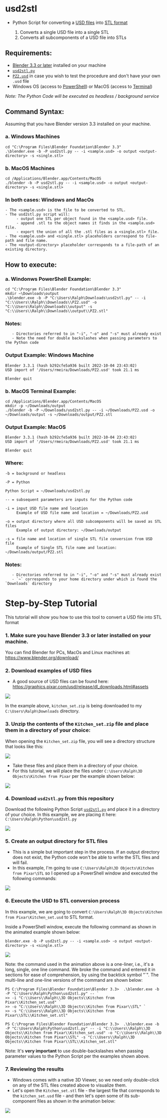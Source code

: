 # usd2stl
- Python Script for converting a [USD files](https://graphics.pixar.com/usd/release/usdfaq.html) into [STL format](https://en.wikipedia.org/wiki/STL_(file_format))

   1. Converts a single USD file into a single STL
   2. Converts all subcomponents of a USD file into STLs

## Requirements: 
   - [Blender 3.3 or later](https://www.blender.org/download/) installed on your machine
   - [`usd2stl.py`](https://drive.google.com/file/d/1fQ86X2rZ2DFZ3mFaEIMTWU-M9-b2ZQTK/view?usp=sharing)
   - [`PZ2.usd`](https://drive.google.com/file/d/1fJyewo1JMThtBwSZkCKmwBoyg-MuD1mp/view?usp=sharing) in case you wish to test the procedure and don't have your own `.usd` file
   - Windows OS (access to [PowerShell](https://learn.microsoft.com/en-us/powershell/scripting/learn/ps101/01-getting-started?view=powershell-7.2#where-do-i-find-powershell)) or MacOS (access to [Terminal](https://support.apple.com/guide/terminal/open-or-quit-terminal-apd5265185d-f365-44cb-8b09-71a064a42125/mac))
   
_Note: The Python Code will be executed as headless / background service_

## Command Syntax:

Assuming that you have Blender version 3.3 installed on your machine.

### a. Windows Machines

```
cd "C:\Program Files\Blender Foundation\Blender 3.3"
.\blender.exe -b -P usd2stl.py -- -i <sample.usd> -o output <output-directory> -s <single.stl>
```

### b. MacOS Machines

```
cd /Applications/Blender.app/Contents/MacOS
./blender -b -P usd2stl.py -- -i <sample.usd> -o output <output-directory> -s <single.stl>
```

### In both cases: Windows and MacOs
```
- The <sample.usd> is the file to be converted to STL. 
- The usd2stl.py script will:
     - output one STL per object found in the <sample.usd> file. 
     - append .stl to the object names it finds in the <sample.usd> file. 
     - export the union of all the .stl files as a <single.stl> file.
- The <sample.usd> and <single.stl> placeholders correspond to file-path and file name.
- The <output-directory> placeholder corresponds to a file-path of an existing directory.
```

## How to execute:

### a. Windonws PowerShell Example:

```
cd "C:\Program Files\Blender Foundation\Blender 3.3"
mkdir ~\Downloads\output
.\blender.exe -b -P "C:\Users\Ralph\Downloads\usd2stl.py" -- -i "C:\\Users\\Ralph\\Downloads\\PZ2.usd" -o "C:\\Users\Ralph\\Downloads\\output" -s "C:\\Users\\Ralph\\Downloads\\output\\PZ2.stl"
```

### Notes:
       - Directories referred to in "-i", "-o" and "-s" must already exist
       - Note the need for double backslashes when passing parameters to the Python code

### Output Example: Windows Machine

```
Blender 3.3.1 (hash b292cfe5a936 built 2022-10-04 23:43:02)
USD import of '/Users/rmeira/Downloads/PZ2.usd' took 21.1 ms

Blender quit       
```

### b. MacOS Terminal Example:

```
cd /Applications/Blender.app/Contents/MacOS
mkdir -p ~/Downloads/output
./blender -b -P ~/Downloads/usd2stl.py -- -i ~/Downloads/PZ2.usd -o ~/Downloads/output -s ~/Downloads/output/PZ2.stl
```

### Output Example: MacOS

```
Blender 3.3.1 (hash b292cfe5a936 built 2022-10-04 23:43:02)
USD import of '/Users/rmeira/Downloads/PZ2.usd' took 21.1 ms

Blender quit
```

### Where:
```
-b = background or headless

-P = Python

Python Script = ~/Downloads/usd2stl.py 

-- = subsequent parameters are inputs for the Python code

-i = input USD file name and location
     Example of USD file name and location = ~/Downloads/PZ2.usd

-o = output directory where all USD subcomponents will be saved as STL files
     Example of output directory: ~/Downloads/output

-s = file name and location of single STL file conversion from USD file
     Example of Single STL file name and location: ~/Downloads/output/PZ2.stl
```

### Notes:
       - Directories referred to in "-i", "-o" and "-s" must already exist
       - `~` corresponds to your home directory under which is found the `Downloads` directory

# Step-by-Step Tutorial

This tutorial will show you how to use this tool to convert a USD file into STL format

### 1. Make sure you have Blender 3.3 or later installed on your machine.

You can find Blender for PCs, MacOs and Linux machines at: https://www.blender.org/download/

### 2. Download examples of USD files 

- A good source of USD files can be found here: https://graphics.pixar.com/usd/release/dl_downloads.html#assets

![](./images//Pixars_USD_Kitchen.gif)

In the example above, `kitchen_set.zip` is being downloaded to my `C:\Users\Ralph\Downloads` directory.

### 3. Unzip the contents of the `Kitchen_set.zip` file and place them in a directory of your choice:

When opening the `Kitchen_set.zip` file, you will see a directory structure that looks like this:

![](./images//KitchenUnzipped.png)

- Take these files and place them in a directory of your choice. 
- For this tutorial, we will place the files under `C:\Users\Ralph\3D Objects\Kitchen from Pixar` per the example shown below:

![](./images/Source-Directory.png)

### 4. Download `usd2stl.py` from this repository

Download the following Python Script [`usd2stl.py`](https://drive.google.com/file/d/1fQ86X2rZ2DFZ3mFaEIMTWU-M9-b2ZQTK/view?usp=sharing) and place it in a directory of your choice. In this example, we are placing it here: `C:\Users\Ralph\Python\usd2stl.py`

![](./images/Step4.gif)

### 5. Create an output directory for STL files

- This is a simple but important step in the process. If an output directory does not exist, the Python code won't be able to write the STL files and will fail.
- In this example, I'm going to use `C:\Users\Ralph\3D Objects\Kitchen from Pixar\STL` so I opened up a PowerShell window and executed the following commands:

![](./images/mkdir-stl.gif)

### 6. Execute the USD to STL conversion process
   
In this example, we are going to convert `C:\Users\Ralph\3D Objects\Kitchen from Pixar\Kitchen_set.usd` to STL format.
   
Inside a PowerShell window, execute the following command as shown in the animated example shown below:
   
```
blender.exe -b -P usd2stl.py -- -i <sample.usd> -o output <output-directory> -s <single.stl>
```

![](./images/conversion.gif)
   
Note: the command used in the animation above is a one-liner, i.e., it's a long, single, one line command. We broke the command and entered it in sections for ease of comprehension, by using the backtick symbol "`".  The multi-line and one-line versions of the command are shown below:

```
PS C:\Program Files\Blender Foundation\Blender 3.3>  .\blender.exe -b -P "C:\Users\Ralph\Python\usd2stl.py" -- `
>> -i "C:\\Users\\Ralph\\3D Objects\\Kitchen from Pixar\\Kitchen_set.usd" `
>> -o "C:\\Users\\Ralph\\3D Objects\\Kitchen from Pixar\\STL" `
>> -s "C:\\Users\\Ralph\\3D Objects\\Kitchen from Pixar\\STL\\Kitchen_set.stl"
```

```
PS C:\Program Files\Blender Foundation\Blender 3.3>  .\blender.exe -b -P "C:\Users\Ralph\Python\usd2stl.py" -- -i "C:\\Users\\Ralph\\3D Objects\\Kitchen from Pixar\\Kitchen_set.usd" -o "C:\\Users\\Ralph\\3D Objects\\Kitchen from Pixar\\STL" -s "C:\\Users\\Ralph\\3D Objects\\Kitchen from Pixar\\STL\\Kitchen_set.stl"
```
   
Note: It's **very important** to use double-backslashes when passing parameter values to the Python Script per the examples shown above.

### 7. Reviewing the results

- Windows comes with a native 3D Viewer, so we need only double-click on any of the STL files created above to visualize them.
- Let's open the `Kitchen_set.stl` file - the largest file that corresponds to the `kitchen_set.usd` file - and then let's open some of its sub-component files as shown in the animation below: 

![](./images/Converted-Files.gif)
   
   






